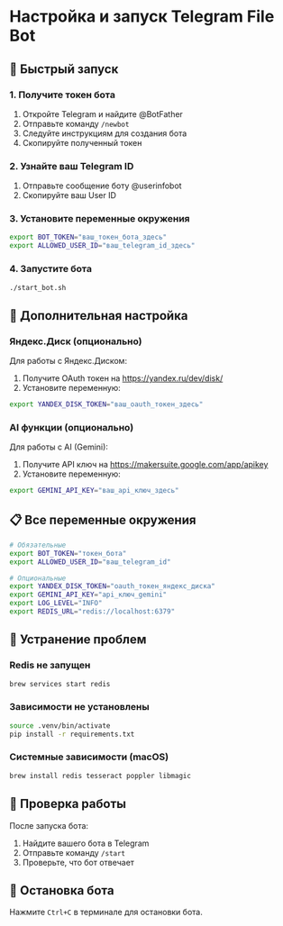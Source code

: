 # Настройка и запуск Telegram File Bot

## 🚀 Быстрый запуск

### 1. Получите токен бота
1. Откройте Telegram и найдите @BotFather
2. Отправьте команду `/newbot`
3. Следуйте инструкциям для создания бота
4. Скопируйте полученный токен

### 2. Узнайте ваш Telegram ID
1. Отправьте сообщение боту @userinfobot
2. Скопируйте ваш User ID

### 3. Установите переменные окружения
```bash
export BOT_TOKEN="ваш_токен_бота_здесь"
export ALLOWED_USER_ID="ваш_telegram_id_здесь"
```

### 4. Запустите бота
```bash
./start_bot.sh
```

## 🔧 Дополнительная настройка

### Яндекс.Диск (опционально)
Для работы с Яндекс.Диском:
1. Получите OAuth токен на https://yandex.ru/dev/disk/
2. Установите переменную:
```bash
export YANDEX_DISK_TOKEN="ваш_oauth_токен_здесь"
```

### AI функции (опционально)
Для работы с AI (Gemini):
1. Получите API ключ на https://makersuite.google.com/app/apikey
2. Установите переменную:
```bash
export GEMINI_API_KEY="ваш_api_ключ_здесь"
```

## 📋 Все переменные окружения

```bash
# Обязательные
export BOT_TOKEN="токен_бота"
export ALLOWED_USER_ID="ваш_telegram_id"

# Опциональные
export YANDEX_DISK_TOKEN="oauth_токен_яндекс_диска"
export GEMINI_API_KEY="api_ключ_gemini"
export LOG_LEVEL="INFO"
export REDIS_URL="redis://localhost:6379"
```

## 🐛 Устранение проблем

### Redis не запущен
```bash
brew services start redis
```

### Зависимости не установлены
```bash
source .venv/bin/activate
pip install -r requirements.txt
```

### Системные зависимости (macOS)
```bash
brew install redis tesseract poppler libmagic
```

## 📝 Проверка работы

После запуска бота:
1. Найдите вашего бота в Telegram
2. Отправьте команду `/start`
3. Проверьте, что бот отвечает

## 🛑 Остановка бота

Нажмите `Ctrl+C` в терминале для остановки бота. 